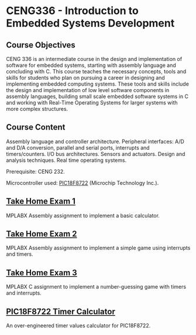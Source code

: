 # CENG336 - Introduction to Embedded Systems Development

## Course Objectives

CENG 336 is an intermediate course in the design and implementation of software for embedded systems, starting with assembly language and concluding with C. This course teaches the necessary concepts, tools and skills for students who plan on pursuing a career in designing and implementing embedded computing systems. These tools and skills include the design and implementation of low level software components in assembly languages, building small scale embedded software systems in C and working with Real-Time Operating Systems for larger systems with more complex structures.

## Course Content

Assembly language and controller architecture. Peripheral interfaces: A/D and D/A conversion, parallel and serial ports, interrupts and timers/counters. I/O bus architectures. Sensors and actuators. Design and analysis techniques. Real time operating systems.

Prerequisite: CENG 232.

Microcontroller used: [PIC18F8722](https://www.microchip.com/wwwproducts/en/PIC18F8722) (Microchip Technology Inc.).

## [Take Home Exam 1](https://github.com/frozsgy/ceng336-hw/tree/main/THE1)

MPLABX Assembly assignment to implement a basic calculator.

## [Take Home Exam 2](https://github.com/frozsgy/ceng336-hw/tree/main/THE2)

MPLABX Assembly assignment to implement a simple game using interrupts and timers.

## [Take Home Exam 3](https://github.com/frozsgy/ceng336-hw/tree/main/THE3)

MPLABX C assignment to implement a number-guessing game with timers and interrupts.

## [PIC18F8722 Timer Calculator](https://github.com/frozsgy/ceng336-hw/tree/main/Timer%20Calculator)

An over-engineered timer values calculator for PIC18F8722. 
